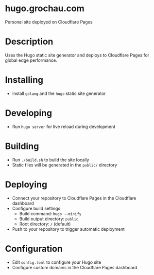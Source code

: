 # hugo.grochau.com
Personal site deployed on Cloudflare Pages

# Description
Uses the Hugo static site generator and deploys to Cloudflare Pages for global edge performance.

# Installing
* Install `golang` and the `hugo` static site generator

# Developing
* Run `hugo server` for live reload during development

# Building
* Run `./build.sh` to build the site locally
* Static files will be generated in the `public/` directory

# Deploying
* Connect your repository to Cloudflare Pages in the Cloudflare dashboard
* Configure build settings:
  - Build command: `hugo --minify`
  - Build output directory: `public`
  - Root directory: `/` (default)
* Push to your repository to trigger automatic deployment

# Configuration
* Edit `config.toml` to configure your Hugo site
* Configure custom domains in the Cloudflare Pages dashboard

